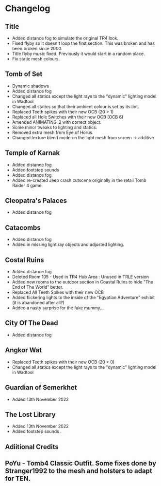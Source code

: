 # Changelog

## Title

* Added distance fog to simulate the original TR4 look.
* Fixed flyby so it doesn't loop the first section. This was broken and has been broken since 2000.
* Title flyby music fixed. Previously it would start in a random place.
* Fix static mesh colours.

## Tomb of Set

* Dynamic shadows
* Added distance fog
* Changed all statics except the light rays to the "dynamic" lighting model in Wadtool
* Changed all statics so that their ambient colour is set by its tint.
* Replaced Teeth spikes with their new OCB (20 > 1)
* Replaced all Hole Switches with their new OCB (OCB 6)
* Amended ANIMATING_2 with correct object.
* Some minor tweaks to lighting and statics.
* Removed extra mesh from Eye of Horus.
* Changed texture blend mode on the light mesh from screen -> additive


## Temple of Karnak
* Added distance fog
* Added footstep sounds
* Added distance fog.
* Added re-created Jeep crash cutscene originally in the retail Tomb Raider 4 game.

## Cleopatra's Palaces
* Added distance fog

## Catacombs
* Added distance fog
* Added in missing light ray objects and adjusted lighting.

## Costal Ruins
* Added distance fog
* Deleted Room 105 - Used in TR4 Hub Area : Unused in TRLE version
* Added new rooms to the outdoor section in Coastal Ruins to hide "The End of The World" better.
* Replaced All Teeth Spikes with their new OCB
* Added flickering lights to the inside of the "Egyptian Adventure" exhibit (it is abandoned after all?)
* Added a nasty surprise for the fake mummy...

## City Of The Dead
* Added distance fog

## Angkor Wat

* Replaced Teeth spikes with their new OCB (20 > 0)
* Changed all statics except the light rays to the "dynamic" lighting model in Wadtool

## Guardian of Semerkhet
* Added 13th November 2022

## The Lost Library
* Added 13th November 2022
* Added footstep sounds .

## Adiitional Credits

## PoYu - Tomb4 Classic Outfit. Some fixes done by Stranger1992 to the mesh and holsters to adapt for TEN. 

